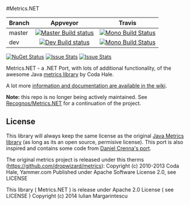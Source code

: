 #Metrics.NET

|Branch|Appveyor|Travis|
|------|:--------:|:------:|
|master|[![Master Build status](https://ci.appveyor.com/api/projects/status/m6ng7uml4wqm3ni2/branch/master?svg=true)](https://ci.appveyor.com/project/etishor/metrics-net/branch/master)|[![Mono Build Status](https://img.shields.io/travis/etishor/Metrics.NET/master.svg)](https://travis-ci.org/etishor/Metrics.NET)|
|dev   |[![Dev Build status](https://ci.appveyor.com/api/projects/status/m6ng7uml4wqm3ni2/branch/dev?svg=true)](https://ci.appveyor.com/project/etishor/metrics-net/branch/dev)|[![Mono Build Status](https://img.shields.io/travis/etishor/Metrics.NET/dev.svg)](https://travis-ci.org/etishor/Metrics.NET)|

[![NuGet Status](http://img.shields.io/nuget/v/Metrics.NET.svg)](https://www.nuget.org/packages/Metrics.NET/) 
[![Issue Stats](http://www.issuestats.com/github/etishor/Metrics.NET/badge/pr)](http://www.issuestats.com/github/etishor/Metrics.NET)
[![Issue Stats](http://www.issuestats.com/github/etishor/Metrics.NET/badge/issue)](http://www.issuestats.com/github/etishor/Metrics.NET)

Metrics.NET - a .NET Port, with lots of additional functionality, of the awesome Java [metrics library](https://github.com/dropwizard/metrics) by Coda Hale.

A lot more [information and documentation are available in the wiki](https://github.com/etishor/Metrics.NET/wiki).

**Note:** this repo is no longer being actively maintained. See [Recognos/Metrics.NET](https://github.com/Recognos/Metrics.NET) for a continuation of the project.

## License
This library will always keep the same license as the original [Java Metrics library](https://github.com/dropwizard/metrics) (as long as its an open source, permisive license). This port is also inspired and contains some code from [Daniel Crenna's port](https://github.com/danielcrenna/metrics-net).

The original metrics project is released under this therms (https://github.com/dropwizard/metrics):
Copyright (c) 2010-2013 Coda Hale, Yammer.com
Published under Apache Software License 2.0, see LICENSE

This library ( Metrics.NET ) is release under Apache 2.0 License ( see LICENSE ) 
Copyright (c) 2014 Iulian Margarintescu

